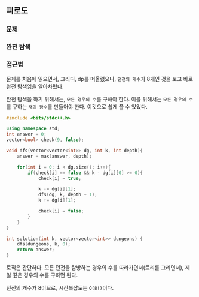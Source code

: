 ## 피로도

### [문제](https://school.programmers.co.kr/learn/courses/30/lessons/87946?language=cpp)

### 완전 탐색

### 접근법

문제를 처음에 읽으면서, 그리디, dp를 떠올렸으나, `던전의 개수`가 8개인 것을 보고 바로 완전 탐색임을 알아차렸다.

완전 탐색을 하기 위해서는, `모든 경우의 수`를 구해야 한다. 이를 위해서는 `모든 경우의 수`를 구하는 `재귀 함수`를 만들어야 한다. 이것으로 쉽게 풀 수 있었다.

```c++
#include <bits/stdc++.h>

using namespace std;
int answer = 0;
vector<bool> check(9, false);

void dfs(vector<vector<int>> dg, int k, int depth){
    answer = max(answer, depth);

    for(int i = 0; i < dg.size(); i++){
        if(check[i] == false && k - dg[i][0] >= 0){
            check[i] = true;

            k -= dg[i][1];
            dfs(dg, k, depth + 1);
            k += dg[i][1];

            check[i] = false;
        }
    }
}

int solution(int k, vector<vector<int>> dungeons) {
    dfs(dungeons, k, 0);
    return answer;
}
```

로직은 간단하다. 모든 던전을 탐방하는 경우의 수를 따라가면서(트리를 그리면서), 제일 깊은 경우의 수를 구하면 된다.

던전의 개수가 8이므로, 시간복잡도는 `O(8!)`이다.
